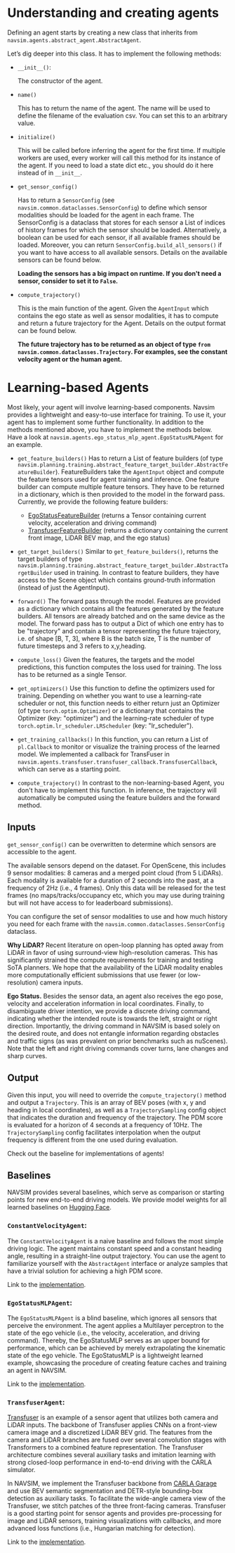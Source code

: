 # Understanding and creating agents

Defining an agent starts by creating a new class that inherits from `navsim.agents.abstract_agent.AbstractAgent`.

Let’s dig deeper into this class. It has to implement the following methods:
- `__init__()`: 

    The constructor of the agent.
- `name()`

    This has to return the name of the agent. 
    The name will be used to define the filename of the evaluation csv.
    You can set this to an arbitrary value. 
- `initialize()`

    This will be called before inferring the agent for the first time.
    If multiple workers are used, every worker will call this method for its instance of the agent.
    If you need to load a state dict etc., you should do it here instead of in `__init__`.
- `get_sensor_config()`

    Has to return a `SensorConfig` (see `navsim.common.dataclasses.SensorConfig`) to define which sensor modalities should be loaded for the agent in each frame.
    The SensorConfig is a dataclass that stores for each sensor a List of indices of history frames for which the sensor should be loaded. Alternatively, a boolean can be used for each sensor, if all available frames should be loaded. 
    Moreover, you can return `SensorConfig.build_all_sensors()` if you want to have access to all available sensors.
    Details on the available sensors can be found below.
    
    **Loading the sensors has a big impact on runtime. If you don't need a sensor, consider to set it to `False`.**
- `compute_trajectory()`

    This is the main function of the agent. Given the `AgentInput` which contains the ego state as well as sensor modalities, it has to compute and return a future trajectory for the Agent.
    Details on the output format can be found below.
    
    **The future trajectory has to be returned as an object of type `from navsim.common.dataclasses.Trajectory`. For examples, see the constant velocity agent or the human agent.**

# Learning-based Agents
Most likely, your agent will involve learning-based components.
Navsim provides a lightweight and easy-to-use interface for training.
To use it, your agent has to implement some further functionality.
In addition to the methods mentioned above, you have to implement the methods below.
Have a look at `navsim.agents.ego_status_mlp_agent.EgoStatusMLPAgent` for an example.

- `get_feature_builders()`
Has to return a List of feature builders (of type `navsim.planning.training.abstract_feature_target_builder.AbstractFeatureBuilder`). 
FeatureBuilders take the `AgentInput` object and compute the feature tensors used for agent training and inference. One feature builder can compute multiple feature tensors. They have to be returned in a dictionary, which is then provided to the model in the forward pass.
Currently, we provide the following feature builders:
    - [EgoStatusFeatureBuilder](https://github.com/autonomousvision/navsim/blob/main/navsim/agents/ego_status_mlp_agent.py#L18) (returns a Tensor containing current velocity, acceleration and driving command)
    - [TransfuserFeatureBuilder](https://github.com/autonomousvision/navsim/blob/main/navsim/agents/transfuser/transfuser_features.py#L28) (returns a dictionary containing the current front image, LiDAR BEV map, and the ego status)

- `get_target_builders()`
Similar to `get_feature_builders()`, returns the target builders of type `navsim.planning.training.abstract_feature_target_builder.AbstractTargetBuilder` used in training. In contrast to feature builders, they have access to the Scene object which contains ground-truth information (instead of just the AgentInput).

- `forward()`
The forward pass through the model. Features are provided as a dictionary which contains all the features generated by the feature builders. All tensors are already batched and on the same device as the model. The forward pass has to output a Dict of which one entry has to be "trajectory" and contain a tensor representing the future trajectory, i.e. of shape [B, T, 3], where B is the batch size, T is the number of future timesteps and 3 refers to x,y,heading. 

- `compute_loss()`
Given the features, the targets and the model predictions, this function computes the loss used for training. The loss has to be returned as a single Tensor.

- `get_optimizers()`
Use this function to define the optimizers used for training. 
Depending on whether you want to use a learning-rate scheduler or not, this function needs to either return just an Optimizer (of type `torch.optim.Optimizer`) or a dictionary that contains the Optimizer (key: "optimizer") and the learning-rate scheduler of type `torch.optim.lr_scheduler.LRScheduler` (key: "lr_scheduler").

- `get_training_callbacks()`
In this function, you can return a List of `pl.Callback` to monitor or visualize the training process of the learned model. We implemented a callback for TransFuser in `navsim.agents.transfuser.transfuser_callback.TransfuserCallback`, which can serve as a starting point.

- `compute_trajectory()`
In contrast to the non-learning-based Agent, you don't have to implement this function.
In inference, the trajectory will automatically be computed using the feature builders and the forward method.


## Inputs

`get_sensor_config()` can be overwritten to determine which sensors are accessible to the agent. 

The available sensors depend on the dataset. For OpenScene, this includes 9 sensor modalities: 8 cameras and a merged point cloud (from 5 LiDARs). Each modality is available for a duration of 2 seconds into the past, at a frequency of 2Hz (i.e., 4 frames). Only this data will be released for the test frames (no maps/tracks/occupancy etc, which you may use during training but will not have access to for leaderboard submissions).

You can configure the set of sensor modalities to use and how much history you need for each frame with the `navsim.common.dataclasses.SensorConfig` dataclass.

**Why LiDAR?** Recent literature on open-loop planning has opted away from LiDAR in favor of using surround-view high-resolution cameras. This has significantly strained the compute requirements for training and testing SoTA planners. We hope that the availability of the LiDAR modality enables more computationally efficient submissions that use fewer (or low-resolution) camera inputs. 

**Ego Status.** Besides the sensor data, an agent also receives the ego pose, velocity and acceleration information in local coordinates. Finally, to disambiguate driver intention, we provide a discrete driving command, indicating whether the intended route is towards the left, straight or right direction. Importantly, the driving command in NAVSIM is based solely on the desired route, and does not entangle information regarding obstacles and traffic signs (as was prevalent on prior benchmarks such as nuScenes). Note that the left and right driving commands cover turns, lane changes and sharp curves.

## Output

Given this input, you will need to override the `compute_trajectory()` method and output a `Trajectory`. This is an array of BEV poses (with x, y and heading in local coordinates), as well as a `TrajectorySampling` config object that indicates the duration and frequency of the trajectory. The PDM score is evaluated for a horizon of 4 seconds at a frequency of 10Hz. The `TrajectorySampling` config facilitates interpolation when the output frequency is different from the one used during evaluation.

Check out the baseline for implementations of agents!


## Baselines

NAVSIM provides several baselines, which serve as comparison or starting points for new end-to-end driving models. We provide model weights for all learned baselines on [Hugging Face](https://huggingface.co/autonomousvision/navsim_baselines).

### `ConstantVelocityAgent`:
The `ConstantVelocityAgent` is a naive baseline and follows the most simple driving logic. The agent maintains constant speed and a constant heading angle, resulting in a straight-line output trajectory. You can use the agent to familiarize yourself with the `AbstractAgent` interface or analyze samples that have a trivial solution for achieving a high PDM score.

Link to the [implementation](https://github.com/autonomousvision/navsim/blob/main/navsim/agents/constant_velocity_agent.py).

### `EgoStatusMLPAgent`: 
The `EgoStatusMLPAgent` is a blind baseline, which ignores all sensors that perceive the environment. The agent applies a Multilayer perceptron to the state of the ego vehicle (i.e., the velocity, acceleration, and driving command). Thereby, the EgoStatusMLP serves as an upper bound for performance, which can be achieved by merely extrapolating the kinematic state of the ego vehicle. The EgoStatusMLP is a lightweight learned example, showcasing the procedure of creating feature caches and training an agent in NAVSIM.

Link to the [implementation](https://github.com/autonomousvision/navsim/blob/main/navsim/agents/ego_status_mlp_agent.py).

### `TransfuserAgent`: 
[Transfuser](https://arxiv.org/abs/2205.15997) is an example of a sensor agent that utilizes both camera and LiDAR inputs. The backbone of Transfuser applies CNNs on a front-view camera image and a discretized LiDAR BEV grid. The features from the camera and LiDAR branches are fused over several convolution stages with Transformers to a combined feature representation. The Transfuser architecture combines several auxiliary tasks and imitation learning with strong closed-loop performance in end-to-end driving with the CARLA simulator.

In NAVSIM, we implement the Transfuser backbone from [CARLA Garage](https://github.com/autonomousvision/carla_garage) and use BEV semantic segmentation and DETR-style bounding-box detection as auxiliary tasks. To facilitate the wide-angle camera view of the Transfuser, we stitch patches of the three front-facing cameras. Transfuser is a good starting point for sensor agents and provides pre-processing for image and LiDAR sensors, training visualizations with callbacks, and more advanced loss functions (i.e., Hungarian matching for detection). 

Link to the [implementation](https://github.com/autonomousvision/navsim/blob/main/navsim/agents/transfuser).


